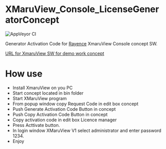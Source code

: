 # XMaruView_Console_LicenseGeneratorConcept

![AppVeyor CI](https://ci.appveyor.com/api/projects/status/github/M0nteCarl0/XMaruView_Console_LicenseGeneratorConcept)

Generator Activation Code for [Rayence](https://www.rayence.us/site/RYUSsite/index.html) XmaruView Console concept SW.

[URL for XmaruView SW for demo work concept](https://mega.nz/#!qS4zFaRb!cSKSRzd-5W2xqg_2v0ygLcO3lgadBp2_9MCMRWFwJVg)

# How use 
* Install XmaruView on you PC
* Start concept located in bin folder
* Start XMaruView program
* From popup window copy Request Code in edit box concept
* Push Generate Activation Code Button in concept 
* Push Copy Activation Code Button in concept 
* Copy activation code in edit box Licence manager
* Press Acttivate button.
* In login window XMaruView V1 select administrator and enter password 1234.
* Enjoy
